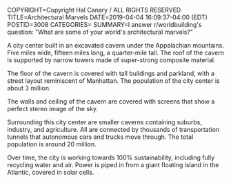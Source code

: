 COPYRIGHT=Copyright Hal Canary / ALL RIGHTS RESERVED
TITLE=Architectural Marvels
DATE=2019-04-04 16:09:37-04:00 (EDT)
POSTID=3008
CATEGORIES=
SUMMARY=I answer r/worldbuilding's question: "What are some of your world's architectural marvels?"

A city center built in an excavated cavern under the Appalachian mountains. Five miles wide, fifteen miles long, a quarter-mile tall. The roof of the cavern is supported by narrow towers made of super-strong composite material.

The floor of the cavern is covered with tall buildings and parkland, with a street layout reminiscent of Manhattan. The population of the city center is about 3 million.

The walls and ceiling of the cavern are covered with screens that show a perfect stereo image of the sky.

Surrounding this city center are smaller caverns containing suburbs, industry, and agriculture. All are connected by thousands of transportation tunnels that autonomous cars and trucks move through. The total population is around 20 million.

Over time, the city is working towards 100% sustainability, including fully recycling water and air. Power is piped in from a giant floating island in the Atlantic, covered in solar cells.


